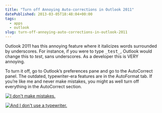 ```yaml
---
title: "Turn off Annoying Auto-corrections in Outlook 2011"
datePublished: 2013-03-05T18:48:04+00:00
tags:
  - apps
  - outlook
slug: turn-off-annoying-auto-corrections-in-outlook-2011
---
```



<p>Outlook 2011 has this annoying feature where it italicizes words surrounded by underscores. For instance, if you were to type <kbd>_test_</kbd>, Outlook would change this to <em>test</em>, sans underscores. As a developer this is VERY annoying.</p>
<p>To turn it off, go to Outlook&#8217;s preferences pane and go to the AutoCorrect panel. The outdated, typewriter-era features are in the AutoFormat tab. If you&#8217;re like me and never make mistakes, you might as well turn off everything in the AutoCorrect section.</p>
<p><a href="http://davidosomething.com/content/uploads/00000101.png"><img class="lazy lazy-hidden size-medium wp-image-767" src="data:image/gif;base64,R0lGODdhAQABAPAAAP///wAAACwAAAAAAQABAEACAkQBADs=" data-lazy-type="image" data-lazy-src="http://davidosomething.com/content/uploads/00000101-354x240.png" alt="I don't make mistakes." /><noscript><img class="size-medium wp-image-767" src="http://davidosomething.com/content/uploads/00000101-354x240.png" alt="I don't make mistakes." /></noscript></a></p>
<p><a href="http://davidosomething.com/content/uploads/00000100.png"><img class="lazy lazy-hidden size-medium wp-image-766" src="data:image/gif;base64,R0lGODdhAQABAPAAAP///wAAACwAAAAAAQABAEACAkQBADs=" data-lazy-type="image" data-lazy-src="http://davidosomething.com/content/uploads/00000100-354x240.png" alt="And I don't use a typewriter." /><noscript><img class="size-medium wp-image-766" src="http://davidosomething.com/content/uploads/00000100-354x240.png" alt="And I don't use a typewriter." /></noscript></a></p>

